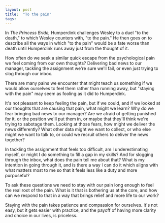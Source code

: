 ```yaml
---
layout: post
title:  "To the pain"
tags: 
---
```


In *The Princess Bride,* Humperdink challenges Wesley to a duel "to the death," to which Wesley counters with, "to the pain." He then goes on to describe all the ways in which "to the pain" would be a fate worse than death until Humperdink runs away just from the thought of it.

How often do we seek a similar quick escape from the psychological pain we feel coming from our own thoughts? Delivering bad news to our manager, tackling the assignment we're sure we'll fail, or even just trying to slog through our inbox.

There are many pains we encounter that might teach us something if we would allow ourselves to feel them rather than running away, but "staying with the pain" may seem as fooling as it did to Humperdink.

It's not pleasant to keep feeling the pain, but if we could, and if we looked at our thoughts that are causing that pain, what might we learn? Why do we fear bringing bad news to our manager? Are we afraid of getting punished for it, or the position we'll put them in, or maybe that they'll think we're trying to sabotage them. Looking at those fears, how might we deliver the news differently? What other data might we want to collect, or who else might we want to talk to, or could we recruit others to deliver the news together?

In tackling the assignment that feels too difficult, am I underestimating myself, or might I do something to fill a gap in my skills? And for slogging through the inbox, what does the pain tell me about that? What is my intention in going through it, and is there a way I can do it which aligns with what matters most to me so that it feels less like a duty and more purposeful?

To ask these questions we need to stay with our pain long enough to feel the real root of the pain. What is it that is bothering us at the core, and how can we respond to that in a way that brings relief and more life to our work?

Staying with the pain takes patience and compassion for ourselves. It's not easy, but it gets easier with practice, and the payoff of having more clarity and choice in our lives, is priceless.